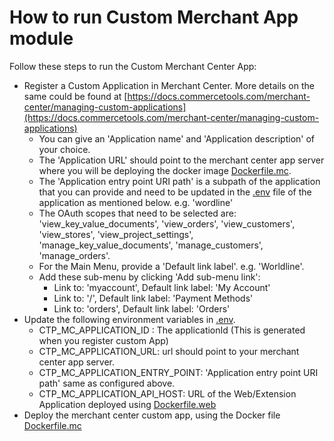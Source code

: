 # How to run Custom Merchant App module

Follow these steps to run the Custom Merchant Center App:

- Register a Custom Application in Merchant Center. More details on the same could be found at [https://docs.commercetools.com/merchant-center/managing-custom-applications](https://docs.commercetools.com/merchant-center/managing-custom-applications)
  - You can give an 'Application name' and 'Application description' of your choice.
  - The 'Application URL' should point to the merchant center app server where you will be deploying the docker image [Dockerfile.mc](/Dockerfile.mc).
  - The 'Application entry point URI path' is a subpath of the application that you can provide and need to be updated in the [.env](/mc/.env) file of the application as mentioned below. e.g. 'wordline'
  - The OAuth scopes that need to be selected are: 'view_key_value_documents', 'view_orders', 'view_customers', 'view_stores', 'view_project_settings', 'manage_key_value_documents', 'manage_customers', 'manage_orders'.
  - For the Main Menu, provide a 'Default link label'. e.g. 'Worldline'.
  - Add these sub-menu by clicking 'Add sub-menu link':
    - Link to: 'myaccount', Default link label: 'My Account'
    - Link to: '/', Default link label: 'Payment Methods'
    - Link to: 'orders', Default link label: 'Orders'
- Update the following environment variables in [.env](/mc/.env). 
    - CTP_MC_APPLICATION_ID : The applicationId (This is generated when you register custom App) 
    - CTP_MC_APPLICATION_URL: url should point to your merchant center app server.
    - CTP_MC_APPLICATION_ENTRY_POINT: 'Application entry point URI path' same as configured above.
    - CTP_MC_APPLICATION_API_HOST: URL of the Web/Extension Application deployed using [Dockerfile.web](/Dockerfile.web)
- Deploy the merchant center custom app, using the Docker file [Dockerfile.mc](/Dockerfile.mc)
